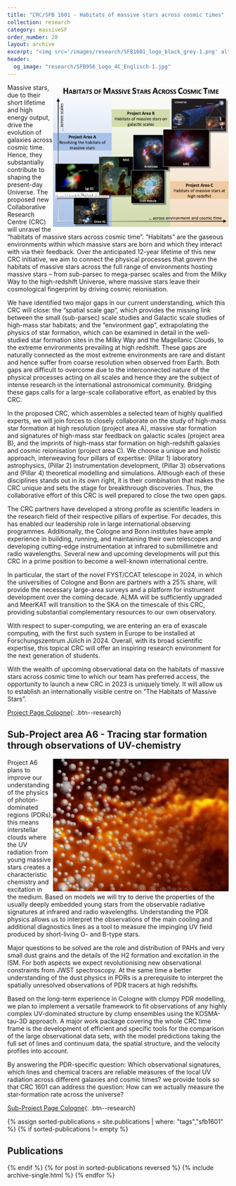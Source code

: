 ```yaml
---
title: "CRC/SFB 1601 - Habitats of massive stars across cosmic times"
collection: research
category: massiveSF
order_number: 20
layout: archive
excerpt: "<img src='/images/research/SFB1601_logo_black_grey-1.png' alt=''>"
header:
  og_image: "research/SFB956_Logo_4C_Englisch-1.jpg"
---
```


<img align="right" src="/images/research/1_SFB2023_overview_title_asm.png" width='400'>

Massive stars, due to their short lifetime and high energy output, drive the evolution of galaxies across cosmic time. Hence, they substantially contribute to shaping the present-day Universe. The proposed new Collaborative Research Centre (CRC) will unravel the “habitats of massive stars across cosmic time”. “Habitats” are the gaseous environments within which massive stars are born and which they interact with via their feedback. Over the anticipated 12-year lifetime of this new CRC initiative, we aim to connect the physical processes that govern the habitats of massive stars across the full range of environments hosting massive stars – from sub-parsec to mega-parsec scales and from the Milky Way to the high-redshift Universe, where massive stars leave their cosmological fingerprint by driving cosmic reionisation.

We have identified two major gaps in our current understanding, which this CRC will close: the “spatial scale gap”, which provides the missing link between the small (sub-parsec) scale studies and Galactic scale studies of high-mass star habitats; and the “environment gap”, extrapolating the physics of star formation, which can be examined in detail in the well-studied star formation sites in the Milky Way and the Magellanic Clouds, to the extreme environments prevailing at high redshift. These gaps are naturally connected as the most extreme environments are rare and distant and hence suffer from coarse resolution when observed from Earth. Both gaps are difficult to overcome due to the interconnected nature of the physical processes acting on all scales and hence they are the subject of intense research in the international astronomical community. Bridging these gaps calls for a large-scale collaborative effort, as enabled by this CRC.

In the proposed CRC, which assembles a selected team of highly qualified experts, we will join forces to closely collaborate on the study of
high-mass star formation at high resolution (project area A),
massive star formation and signatures of high-mass star feedback on galactic scales (project area B), and
the imprints of high-mass star formation on high-redshift galaxies and cosmic reionisation (project area C).
We choose a unique and holistic approach, interweaving four pillars of expertise: (Pillar 1) laboratory astrophysics, (Pillar 2) instrumentation development, (Pillar 3) observations and (Pillar 4) theoretical modelling and simulations.
Although each of these disciplines stands out in its own right, it is their combination that makes the CRC unique and sets the stage for breakthrough discoveries. Thus, the collaborative effort of this CRC is well prepared to close the two open gaps.

The CRC partners have developed a strong profile as scientific leaders in the research field of their respective pillars of expertise. For decades, this has enabled our leadership role in large international observing programmes. Additionally, the Cologne and Bonn institutes have ample experience in building, running, and maintaining their own telescopes and developing cutting-edge instrumentation at infrared to submillimetre and radio wavelengths. Several new and upcoming developments will put this CRC in a prime position to become a well-known international centre.

In particular, the start of the novel FYST/CCAT telescope in 2024, in which the universities of Cologne and Bonn are partners with a 25% share, will provide the necessary large-area surveys and a platform for instrument development over the coming decade. ALMA will be sufficiently upgraded and MeerKAT will transition to the SKA on the timescale of this CRC, providing substantial complementary resources to our own observatory.

With respect to super-computing, we are entering an era of exascale computing, with the first such system in Europe to be installed at Forschungszentrum Jülich in 2024. Overall, with its broad scientific expertise, this topical CRC will offer an inspiring research environment for the next generation of students.

With the wealth of upcoming observational data on the habitats of massive stars across cosmic time to which our team has preferred access, the opportunity to launch a new CRC in 2023 is uniquely timely. It will allow us to establish an internationally visible centre on “The Habitats of Massive Stars”.

[Project Page Cologne](https://sfb1601.astro.uni-koeln.de/){: .btn--research}

## Sub-Project area A6 - Tracing star formation through observations of UV-chemistry

<img align="right" src="/images/research/clumpy-compose-2.jpg" width='400'>

Project A6 plans to improve our understanding of the physics of photon-dominated regions (PDRs), this means interstellar clouds where the UV radiation from young massive stars creates a characteristic chemistry and excitation in the medium. Based on models we will try to derive the properties of  the usually deeply embedded young stars from the observable radiative signatures at infrared and radio wavelengths. Understanding the PDR physics allows us to interpret the observations of the main cooling and additional diagnostics lines as a tool to measure the impinging UV field produced by short-living O- and B-type stars.


Major questions to be solved are the role and distribution of PAHs and very small dust grains and the details of the H2 formation and excitation in the ISM. For both aspects we expect revolutionising new observational constraints from JWST spectroscopy. At the same time a better understanding of the dust physics in PDRs is a prerequisite to interpret the spatially unresolved observations of PDR tracers at high redshifts.

Based on the long-term experience in Cologne with clumpy PDR modelling, we plan to implement a versatile framework to fit observations of any highly complex UV-dominated structure by clump ensembles using the KOSMA-tau-3D approach. A major work package covering the whole CRC time frame is the development of efficient and specific tools for the comparison of the large observational data sets, with the model predictions taking the full set of lines and continuum data, the spatial structure, and the velocity profiles into account.

By answering the PDR-specific question: Which observational signatures, which lines and chemical tracers are reliable measures of the local UV radiation across different galaxies and cosmic times? we provide tools so that CRC 1601 can address the question: How can we actually measure the star-formation rate across the universe?

[Sub-Project Page Cologne](https://www.sfb956.de/project/c1){: .btn--research}


{% assign sorted-publications = site.publications | where: "tags","sfb1601" %}
{% if sorted-publications != empty %}
## Publications
{% endif %}
{% for post in sorted-publications reversed %}
    {% include archive-single.html %}
{% endfor %}
